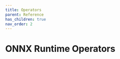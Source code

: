 ```yaml
---
title: Operators
parent: Reference
has_children: true
nav_order: 2
---
```

# ONNX Runtime Operators


